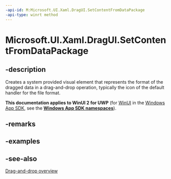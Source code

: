 ```yaml
---
-api-id: M:Microsoft.UI.Xaml.DragUI.SetContentFromDataPackage
-api-type: winrt method
---
```


<!-- Method syntax
public void SetContentFromDataPackage()
-->

# Microsoft.UI.Xaml.DragUI.SetContentFromDataPackage

## -description
Creates a system provided visual element that represents the format of the dragged data in a drag-and-drop operation, typically the icon of the default handler for the file format.

**This documentation applies to WinUI 2 for UWP** (for [WinUI](/windows/apps/winui/winui3/) in the [Windows App SDK](/windows/apps/windows-app-sdk/), see the **[Windows App SDK namespaces](/windows/windows-app-sdk/api/winrt/)**).

## -remarks

## -examples

## -see-also

[Drag-and-drop overview](/windows/apps/design/input/drag-and-drop)
